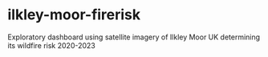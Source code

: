 # ilkley-moor-firerisk
Exploratory dashboard using satellite imagery of Ilkley Moor UK determining its wildfire risk 2020-2023
